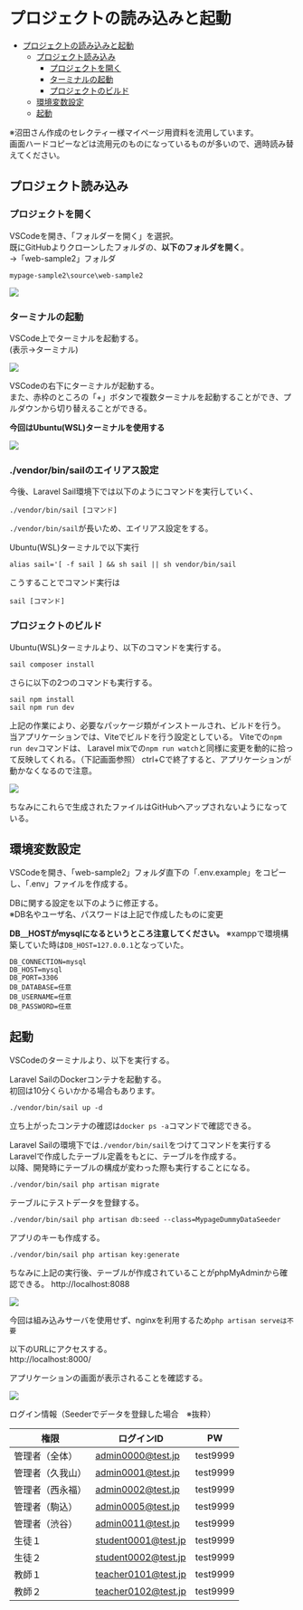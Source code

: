 # プロジェクトの読み込みと起動
<!-- TOC -->

- [プロジェクトの読み込みと起動](#プロジェクトの読み込みと起動)
  - [プロジェクト読み込み](#プロジェクト読み込み)
    - [プロジェクトを開く](#プロジェクトを開く)
    - [ターミナルの起動](#ターミナルの起動)
    - [プロジェクトのビルド](#プロジェクトのビルド)
  - [環境変数設定](#環境変数設定)
  - [起動](#起動)

<!-- /TOC -->
※沼田さん作成のセレクティー様マイページ用資料を流用しています。  
画面ハードコピーなどは流用元のものになっているものが多いので、適時読み替えてください。  

## プロジェクト読み込み

### プロジェクトを開く

VSCodeを開き、「フォルダーを開く」を選択。  
既にGitHubよりクローンしたフォルダの、**以下のフォルダを開く**。  
→「web-sample2」フォルダ

```
mypage-sample2\source\web-sample2
```

![](./img/04_プロジェクトの読み込みと起動/01.png)


### ターミナルの起動

VSCode上でターミナルを起動する。  
(表示→ターミナル)

![](./img/04_プロジェクトの読み込みと起動/02.png)

VSCodeの右下にターミナルが起動する。  
また、赤枠のところの「+」ボタンで複数ターミナルを起動することができ、プルダウンから切り替えることができる。  

**今回はUbuntu(WSL)ターミナルを使用する**

![](./img/04_プロジェクトの読み込みと起動/image03.png)


### ./vendor/bin/sailのエイリアス設定
今後、Laravel Sail環境下では以下のようにコマンドを実行していく、
```
./vendor/bin/sail [コマンド]
```

`./vendor/bin/sail`が長いため、エイリアス設定をする。  

Ubuntu(WSL)ターミナルで以下実行
```
alias sail='[ -f sail ] && sh sail || sh vendor/bin/sail
```

こうすることでコマンド実行は
```
sail [コマンド]
```

### プロジェクトのビルド

Ubuntu(WSL)ターミナルより、以下のコマンドを実行する。

```
sail composer install
```

さらに以下の2つのコマンドも実行する。  

```
sail npm install 
sail npm run dev
```

上記の作業により、必要なパッケージ類がインストールされ、ビルドを行う。  
当アプリケーションでは、Viteでビルドを行う設定としている。
Viteでの`npm run dev`コマンドは、
Laravel mixでの`npm run watch`と同様に変更を動的に拾って反映してくれる。（下記画面参照）
ctrl+Cで終了すると、アプリケーションが動かなくなるので注意。

![](./img/04_プロジェクトの読み込みと起動/03_2.png)

ちなみにこれらで生成されたファイルはGitHubへアップされないようになっている。


## 環境変数設定

VSCodeを開き、「web-sample2」フォルダ直下の「.env.example」をコピーし、「.env」ファイルを作成する。

DBに関する設定を以下のように修正する。  
※DB名やユーザ名、パスワードは上記で作成したものに変更

**DB＿HOSTがmysqlになるというところ注意してください。**
※xamppで環境構築していた時は`DB_HOST=127.0.0.1`となっていた。
```
DB_CONNECTION=mysql
DB_HOST=mysql
DB_PORT=3306
DB_DATABASE=任意
DB_USERNAME=任意
DB_PASSWORD=任意
```

## 起動

VSCodeのターミナルより、以下を実行する。  

Laravel SailのDockerコンテナを起動する。  
初回は10分くらいかかる場合もあります。  
```
./vendor/bin/sail up -d
```

立ち上がったコンテナの確認は`docker ps -a`コマンドで確認できる。  

Laravel Sailの環境下では`./vendor/bin/sail`をつけてコマンドを実行する  
Laravelで作成したテーブル定義をもとに、テーブルを作成する。  
以降、開発時にテーブルの構成が変わった際も実行することになる。
```
./vendor/bin/sail php artisan migrate
```

テーブルにテストデータを登録する。
```
./vendor/bin/sail php artisan db:seed --class=MypageDummyDataSeeder
```

アプリのキーも作成する。

```
./vendor/bin/sail php artisan key:generate
```

ちなみに上記の実行後、テーブルが作成されていることがphpMyAdminから確認できる。
http://localhost:8088  

![](./img/04_プロジェクトの読み込みと起動/10.png)

今回は組み込みサーバを使用せず、nginxを利用するため`php artisan serveは不要`  

以下のURLにアクセスする。  
http://localhost:8000/

アプリケーションの画面が表示されることを確認する。


![](./img/04_プロジェクトの読み込みと起動/12.png)


ログイン情報（Seederでデータを登録した場合　※抜粋）

|権限|ログインID|PW|
| ---- | ---- | ---- |
|管理者（全体）|admin0000@test.jp|test9999|
|管理者（久我山）|admin0001@test.jp|test9999|
|管理者（西永福）|admin0002@test.jp|test9999|
|管理者（駒込）|admin0005@test.jp|test9999|
|管理者（渋谷）|admin0011@test.jp|test9999|
|生徒１|student0001@test.jp|test9999|
|生徒２|student0002@test.jp|test9999|
|教師１|teacher0101@test.jp|test9999|
|教師２|teacher0102@test.jp|test9999|

